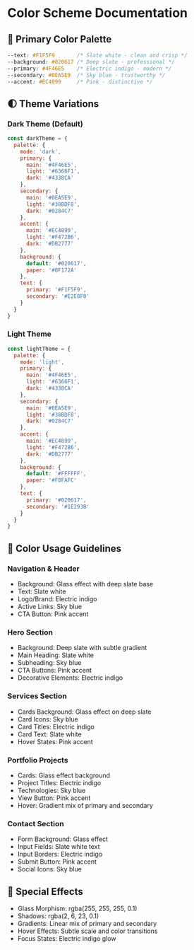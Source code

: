 # Color Scheme Documentation

## 🎨 Primary Color Palette

```css
--text: #F1F5F9       /* Slate white - clean and crisp */
--background: #020617 /* Deep slate - professional */
--primary: #4F46E5    /* Electric indigo - modern */
--secondary: #0EA5E9  /* Sky blue - trustworthy */
--accent: #EC4899     /* Pink - distinctive */
```

## 🌓 Theme Variations

### Dark Theme (Default)
```javascript
const darkTheme = {
  palette: {
    mode: 'dark',
    primary: {
      main: '#4F46E5',
      light: '#6366F1',
      dark: '#4338CA'
    },
    secondary: {
      main: '#0EA5E9',
      light: '#38BDF8',
      dark: '#0284C7'
    },
    accent: {
      main: '#EC4899',
      light: '#F472B6',
      dark: '#DB2777'
    },
    background: {
      default: '#020617',
      paper: '#0F172A'
    },
    text: {
      primary: '#F1F5F9',
      secondary: '#E2E8F0'
    }
  }
}
```

### Light Theme
```javascript
const lightTheme = {
  palette: {
    mode: 'light',
    primary: {
      main: '#4F46E5',
      light: '#6366F1',
      dark: '#4338CA'
    },
    secondary: {
      main: '#0EA5E9',
      light: '#38BDF8',
      dark: '#0284C7'
    },
    accent: {
      main: '#EC4899',
      light: '#F472B6',
      dark: '#DB2777'
    },
    background: {
      default: '#FFFFFF',
      paper: '#F8FAFC'
    },
    text: {
      primary: '#020617',
      secondary: '#1E293B'
    }
  }
}
```

## 🎯 Color Usage Guidelines

### Navigation & Header
- Background: Glass effect with deep slate base
- Text: Slate white
- Logo/Brand: Electric indigo
- Active Links: Sky blue
- CTA Button: Pink accent

### Hero Section
- Background: Deep slate with subtle gradient
- Main Heading: Slate white
- Subheading: Sky blue
- CTA Buttons: Pink accent
- Decorative Elements: Electric indigo

### Services Section
- Cards Background: Glass effect on deep slate
- Card Icons: Sky blue
- Card Titles: Electric indigo
- Card Text: Slate white
- Hover States: Pink accent

### Portfolio Projects
- Cards: Glass effect background
- Project Titles: Electric indigo
- Technologies: Sky blue
- View Button: Pink accent
- Hover: Gradient mix of primary and secondary

### Contact Section
- Form Background: Glass effect
- Input Fields: Slate white text
- Input Borders: Electric indigo
- Submit Button: Pink accent
- Social Icons: Sky blue

## 💫 Special Effects
- Glass Morphism: rgba(255, 255, 255, 0.1)
- Shadows: rgba(2, 6, 23, 0.1)
- Gradients: Linear mix of primary and secondary
- Hover Effects: Subtle scale and color transitions
- Focus States: Electric indigo glow